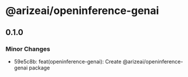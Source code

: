 # @arizeai/openinference-genai

## 0.1.0

### Minor Changes

- 59e5c8b: feat(openinference-genai): Create @arizeai/openinference-genai package
